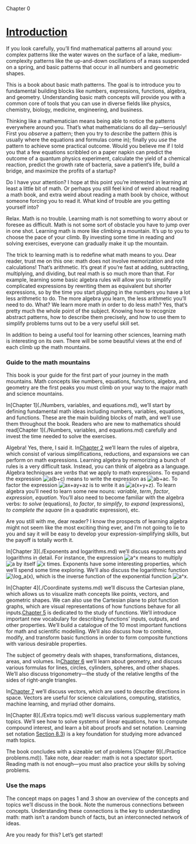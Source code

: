 Chapter 0    

# [Introduction](part0000_split_013.md)

If you look carefully, you’ll find mathematical patterns all around you: complex patterns like the water waves on the surface of a lake, medium-complexity patterns like the up-and-down oscillations of a mass suspended on a spring, and basic patterns that occur in all numbers and geometric shapes.

This is a book about basic math patterns. The goal is to introduce you to fundamental building blocks like numbers, expressions, functions, algebra, and geometry. Understanding basic math concepts will provide you with a common core of tools that you can use in diverse fields like physics, chemistry, biology, medicine, engineering, and business.

Thinking like a mathematician means being able to notice the patterns everywhere around you. That’s what mathematicians do all day—seriously! First you _observe_ a pattern; then you try to _describe_ the pattern (this is usually where the equations and formulas come in); finally you _use_ the pattern to achieve some practical outcome. Would you believe me if I told you that a few equations scribbled on a paper napkin can predict the outcome of a quantum physics experiment, calculate the yield of a chemical reaction, predict the growth rate of bacteria, save a patient’s life, build a bridge, and maximize the profits of a startup?

Do I have your attention? I hope at this point you’re interested in learning at least a little bit of math. Or perhaps you still feel kind of weird about reading a math book, and extra weird about reading a math book by choice, without someone forcing you to read it. What kind of trouble are you getting yourself into?

Relax. Math is no trouble. Learning math is not something to worry about or foresee as difficult. Math is not some sort of obstacle you have to jump over in one shot. Learning math is more like climbing a mountain. It’s up to you to choose the pace of your climb. By investing some time in reading and solving exercises, everyone can gradually make it up the mountain.

The trick to learning math is to redefine what math means to you. Dear reader, trust me on this one: math does not involve memorization and rote calculations! That’s arithmetic. It’s great if you’re fast at adding, subtracting, multiplying, and dividing, but real math is so much more than that. For example, learning some basic algebra rules will allow you to simplify complicated expressions by rewriting them as equivalent but shorter expressions, so by the time you start plugging in the numbers you have a lot less arithmetic to do. The more algebra you learn, the less arithmetic you’ll need to do. What? We learn more math in order to do less math? Yes, that’s pretty much the whole point of the subject. Knowing how to recognize abstract patterns, how to describe them precisely, and how to use them to simplify problems turns out to be a very useful skill set.

In addition to being a useful tool for learning other sciences, learning math is interesting on its own. There will be some beautiful views at the end of each climb up the math mountains.

### Guide to the math mountains

This book is your guide for the first part of your journey in the math mountains. Math concepts like numbers, equations, functions, algebra, and geometry are the first peaks you must climb on your way to the major math and science mountains.

In[Chapter 1](./Numbers, variables, and equations.md), we’ll start by defining fundamental math ideas including numbers, variables, equations, and functions. These are the main building blocks of math, and we’ll use them throughout the book. Readers who are new to mathematics should read[Chapter 1](./Numbers, variables, and equations.md) carefully and invest the time needed to solve the exercises.

Algebra! Yes, there, I said it. In[Chapter 2](Algebra.md) we’ll learn the rules of algebra, which consist of various simplifications, reductions, and expansions we can perform on math expressions. Learning algebra by memorizing a bunch of rules is a very difficult task. Instead, you can think of algebra as a language. Algebra techniques are _verbs_ that we apply to math expressions. To expand the expression ![a(b+c)](00009.jpeg) means to write the expression as ![ab+ac](00010.jpeg). To factor the expression ![ax+ay+az](00011.jpeg) is to write it as ![a(x+y+z)](00012.jpeg). To learn algebra you’ll need to learn some new nouns: _variable_, _term_, _factor_, _expression_, _equation_. You’ll also need to become familiar with the algebra verbs: _to solve_ (equations), _to factor_, _to simplify_, _to expand_ (expressions), _to complete the square_ (in a quadratic expression), etc.

Are you still with me, dear reader? I know the prospects of learning algebra might not seem like the most exciting thing ever, and I’m not going to lie to you and say it will be easy to develop your expression-simplifying skills, but the payoff is totally worth it.

In[Chapter 3](./Exponents and logarithms.md) we’ll discuss exponents and logarithms in detail. For instance, the expression ![a^x](00013.jpeg) means to multiply ![a](00014.jpeg) by itself ![x](00015.jpeg) times. Exponents have some interesting properties, which we’ll spend some time exploring. We’ll also discuss the logarithmic function ![\log_a(x)](00016.jpeg), which is the inverse function of the exponential function ![a^x](00013.jpeg).

In[Chapter 4](./Coordinate systems.md) we’ll discuss the Cartesian plane, which allows us to visualize math concepts like points, vectors, and geometric shapes. We can also use the Cartesian plane to plot function graphs, which are visual representations of how functions behave for all inputs.[Chapter 5](Functions.md) is dedicated to the study of functions. We’ll introduce important new vocabulary for describing functions’ inputs, outputs, and other properties. We’ll build a catalogue of the 10 most important functions for math and scientific modelling. We’ll also discuss how to combine, modify, and transform basic functions in order to form composite functions with various desirable properties.

The subject of geometry deals with shapes, transformations, distances, areas, and volumes. In[Chapter 6](Geometry.md) we’ll learn about geometry, and discuss various formulas for lines, circles, cylinders, spheres, and other shapes. We’ll also discuss trigonometry—the study of the relative lengths of the sides of right-angle triangles.

In[Chapter 7](Vectors.md) we’ll discuss vectors, which are used to describe directions in space. Vectors are useful for science calculations, computing, statistics, machine learning, and myriad other domains.

In[Chapter 8](./Extra topics.md) we’ll discuss various supplementary math topics. We’ll see how to solve systems of linear equations, how to compute compound interest, and learn a bit about proofs and set notation. Learning set notation [Section 8.3](part0008_split_003.md)) is a key foundation for studying more advanced math topics.

The book concludes with a sizeable set of problems [Chapter 9](./Practice problems.md)). Take note, dear reader: math is not a spectator sport. Reading math is not enough—you must also practice your skills by solving problems.

### Use the maps

The concept maps on pages 1 and 3 show an overview of the concepts and topics we’ll discuss in the book. Note the numerous connections between concepts. Understanding these connections is the key to understanding math: math isn’t a random bunch of facts, but an interconnected network of ideas.

Are you ready for this? Let’s get started!
